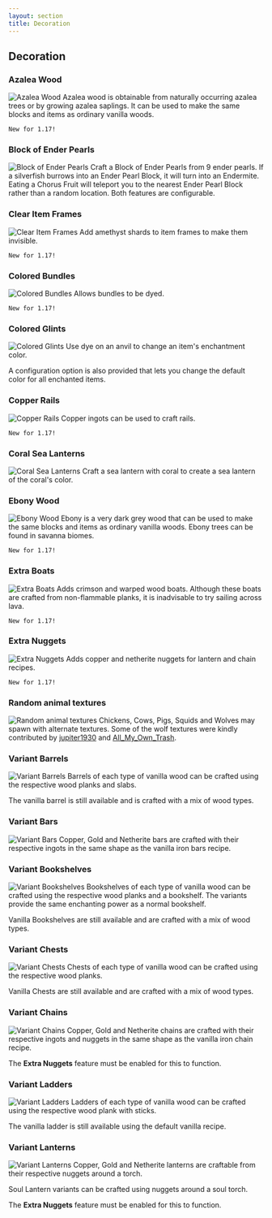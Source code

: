 ```yaml
---
layout: section
title: Decoration
---
```


## Decoration

### Azalea Wood
![Azalea Wood](https://raw.githubusercontent.com/svenhjol/Charm-Assets/master/web/charm-features/nope.png)
Azalea wood is obtainable from naturally occurring azalea trees or by growing azalea saplings.  It can be used to make the same blocks and items as ordinary vanilla woods.

`New for 1.17!`

### Block of Ender Pearls
![Block of Ender Pearls](https://github.com/svenhjol/Charm-Assets/blob/master/web/charm-features/ender-pearl-block.png?raw=true)
Craft a Block of Ender Pearls from 9 ender pearls.  If a silverfish burrows into an Ender Pearl Block, it will turn into an Endermite.  Eating a Chorus Fruit will teleport you to the nearest Ender Pearl Block rather than a random location.  Both features are configurable.

### Clear Item Frames
![Clear Item Frames](https://raw.githubusercontent.com/svenhjol/Charm-Assets/master/web/charm-features/nope.png)
Add amethyst shards to item frames to make them invisible.

`New for 1.17!`

### Colored Bundles
![Colored Bundles](https://raw.githubusercontent.com/svenhjol/Charm-Assets/master/web/charm-features/nope.png)
Allows bundles to be dyed.

`New for 1.17!`

### Colored Glints
![Colored Glints](https://raw.githubusercontent.com/svenhjol/Charm-Assets/master/web/charm-features/nope.png)
Use dye on an anvil to change an item's enchantment color.

A configuration option is also provided that lets you change the default color for all enchanted items.

### Copper Rails
![Copper Rails](https://raw.githubusercontent.com/svenhjol/Charm-Assets/master/web/charm-features/nope.png)
Copper ingots can be used to craft rails.

`New for 1.17!`

### Coral Sea Lanterns
![Coral Sea Lanterns](https://github.com/svenhjol/Charm-Assets/blob/master/web/charm-features/coral-lanterns.png?raw=true)
Craft a sea lantern with coral to create a sea lantern of the coral's color.

### Ebony Wood
![Ebony Wood](https://raw.githubusercontent.com/svenhjol/Charm-Assets/master/web/charm-features/nope.png)
Ebony is a very dark grey wood that can be used to make the same blocks and items as ordinary vanilla woods. Ebony trees can be found in savanna biomes.

`New for 1.17!`

### Extra Boats
![Extra Boats](https://raw.githubusercontent.com/svenhjol/Charm-Assets/master/web/charm-features/nope.png)
Adds crimson and warped wood boats.  Although these boats are crafted from non-flammable planks, it is inadvisable to try sailing across lava.

`New for 1.17!`

### Extra Nuggets
![Extra Nuggets](https://raw.githubusercontent.com/svenhjol/Charm-Assets/master/web/charm-features/nope.png)
Adds copper and netherite nuggets for lantern and chain recipes.

`New for 1.17!`

### Random animal textures
![Random animal textures](https://github.com/svenhjol/Charm-Assets/blob/master/web/charm-features/variant-animals.png?raw=true)
Chickens, Cows, Pigs, Squids and Wolves may spawn with alternate textures.
Some of the wolf textures were kindly contributed by [jupiter1930](https://www.reddit.com/user/jupiter1390) and [All_My_Own_Trash](https://www.reddit.com/user/All_My_Own_Trash).

### Variant Barrels
![Variant Barrels](https://github.com/svenhjol/Charm-Assets/blob/master/web/charm-features/new-variant-barrels.png?raw=true)
Barrels of each type of vanilla wood can be crafted using the respective wood planks and slabs.

The vanilla barrel is still available and is crafted with a mix of wood types.

### Variant Bars
![Variant Bars](https://github.com/svenhjol/Charm-Assets/blob/master/web/charm-features/gold-bars.png?raw=true)
Copper, Gold and Netherite bars are crafted with their respective ingots in the same shape as the vanilla iron bars recipe.

### Variant Bookshelves
![Variant Bookshelves](https://github.com/svenhjol/Charm-Assets/blob/master/web/charm-features/bookshelves.png?raw=true)
Bookshelves of each type of vanilla wood can be crafted using the respective wood planks and a bookshelf.
The variants provide the same enchanting power as a normal bookshelf.

Vanilla Bookshelves are still available and are crafted with a mix of wood types.

### Variant Chests
![Variant Chests](https://github.com/svenhjol/Charm-Assets/blob/master/web/charm-features/variant-chests.png?raw=true)
Chests of each type of vanilla wood can be crafted using the respective wood planks.

Vanilla Chests are still available and are crafted with a mix of wood types.

### Variant Chains
![Variant Chains](https://github.com/svenhjol/Charm-Assets/blob/87b93c3ddf9d4332cc7c8e0b3fb65ae2baa99dae/web/charm-features/gold-chains.png?raw=true)
Copper, Gold and Netherite chains are crafted with their respective ingots and nuggets in the same shape as the vanilla iron chain recipe.

The **Extra Nuggets** feature must be enabled for this to function.

### Variant Ladders
![Variant Ladders](https://github.com/svenhjol/Charm-Assets/blob/master/web/charm-features/variant-ladders.png?raw=true)
Ladders of each type of vanilla wood can be crafted using the respective wood plank with sticks.

The vanilla ladder is still available using the default vanilla recipe.

### Variant Lanterns
![Variant Lanterns](https://github.com/svenhjol/Charm-Assets/blob/master/web/charm-features/golden-lanterns.png?raw=true)
Copper, Gold and Netherite lanterns are craftable from their respective nuggets around a torch.

Soul Lantern variants can be crafted using nuggets around a soul torch.

The **Extra Nuggets** feature must be enabled for this to function.
